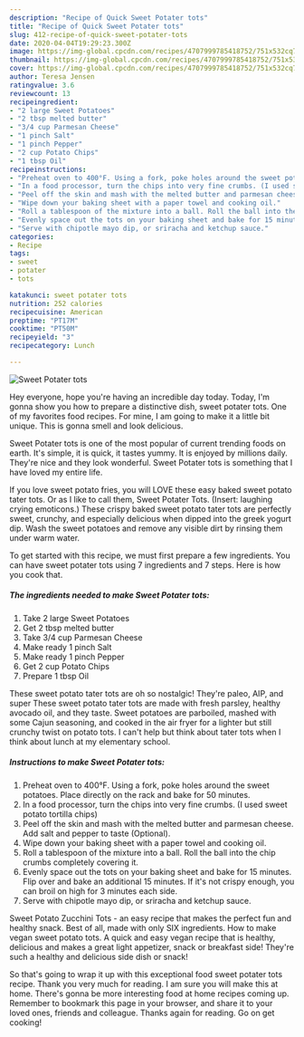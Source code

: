 ```yaml
---
description: "Recipe of Quick Sweet Potater tots"
title: "Recipe of Quick Sweet Potater tots"
slug: 412-recipe-of-quick-sweet-potater-tots
date: 2020-04-04T19:29:23.300Z
image: https://img-global.cpcdn.com/recipes/4707999785418752/751x532cq70/sweet-potater-tots-recipe-main-photo.jpg
thumbnail: https://img-global.cpcdn.com/recipes/4707999785418752/751x532cq70/sweet-potater-tots-recipe-main-photo.jpg
cover: https://img-global.cpcdn.com/recipes/4707999785418752/751x532cq70/sweet-potater-tots-recipe-main-photo.jpg
author: Teresa Jensen
ratingvalue: 3.6
reviewcount: 13
recipeingredient:
- "2 large Sweet Potatoes"
- "2 tbsp melted butter"
- "3/4 cup Parmesan Cheese"
- "1 pinch Salt"
- "1 pinch Pepper"
- "2 cup Potato Chips"
- "1 tbsp Oil"
recipeinstructions:
- "Preheat oven to 400°F. Using a fork, poke holes around the sweet potatoes. Place directly on the rack and bake for 50 minutes."
- "In a food processor, turn the chips into very fine crumbs. (I used sweet potato tortilla chips)"
- "Peel off the skin and mash with the melted butter and parmesan cheese. Add salt and pepper to taste (Optional)."
- "Wipe down your baking sheet with a paper towel and cooking oil."
- "Roll a tablespoon of the mixture into a ball. Roll the ball into the chip crumbs completely covering it."
- "Evenly space out the tots on your baking sheet and bake for 15 minutes. Flip over and bake an additional 15 minutes. If it&#39;s not crispy enough, you can broil on high for 3 minutes each side."
- "Serve with chipotle mayo dip, or sriracha and ketchup sauce."
categories:
- Recipe
tags:
- sweet
- potater
- tots

katakunci: sweet potater tots 
nutrition: 252 calories
recipecuisine: American
preptime: "PT17M"
cooktime: "PT50M"
recipeyield: "3"
recipecategory: Lunch

---
```



![Sweet Potater tots](https://img-global.cpcdn.com/recipes/4707999785418752/751x532cq70/sweet-potater-tots-recipe-main-photo.jpg)

Hey everyone, hope you're having an incredible day today. Today, I'm gonna show you how to prepare a distinctive dish, sweet potater tots. One of my favorites food recipes. For mine, I am going to make it a little bit unique. This is gonna smell and look delicious.

Sweet Potater tots is one of the most popular of current trending foods on earth. It's simple, it is quick, it tastes yummy. It is enjoyed by millions daily. They're nice and they look wonderful. Sweet Potater tots is something that I have loved my entire life.

If you love sweet potato fries, you will LOVE these easy baked sweet potato tater tots. Or as I like to call them, Sweet Potater Tots. (Insert: laughing crying emoticons.) These crispy baked sweet potato tater tots are perfectly sweet, crunchy, and especially delicious when dipped into the greek yogurt dip. Wash the sweet potatoes and remove any visible dirt by rinsing them under warm water.


To get started with this recipe, we must first prepare a few ingredients. You can have sweet potater tots using 7 ingredients and 7 steps. Here is how you cook that.

##### The ingredients needed to make Sweet Potater tots:

1. Take 2 large Sweet Potatoes
1. Get 2 tbsp melted butter
1. Take 3/4 cup Parmesan Cheese
1. Make ready 1 pinch Salt
1. Make ready 1 pinch Pepper
1. Get 2 cup Potato Chips
1. Prepare 1 tbsp Oil


These sweet potato tater tots are oh so nostalgic! They&#39;re paleo, AIP, and super These sweet potato tater tots are made with fresh parsley, healthy avocado oil, and they taste. Sweet potatoes are parboiled, mashed with some Cajun seasoning, and cooked in the air fryer for a lighter but still crunchy twist on potato tots. I can&#39;t help but think about tater tots when I think about lunch at my elementary school. 

##### Instructions to make Sweet Potater tots:

1. Preheat oven to 400°F. Using a fork, poke holes around the sweet potatoes. Place directly on the rack and bake for 50 minutes.
1. In a food processor, turn the chips into very fine crumbs. (I used sweet potato tortilla chips)
1. Peel off the skin and mash with the melted butter and parmesan cheese. Add salt and pepper to taste (Optional).
1. Wipe down your baking sheet with a paper towel and cooking oil.
1. Roll a tablespoon of the mixture into a ball. Roll the ball into the chip crumbs completely covering it.
1. Evenly space out the tots on your baking sheet and bake for 15 minutes. Flip over and bake an additional 15 minutes. If it&#39;s not crispy enough, you can broil on high for 3 minutes each side.
1. Serve with chipotle mayo dip, or sriracha and ketchup sauce.


Sweet Potato Zucchini Tots - an easy recipe that makes the perfect fun and healthy snack. Best of all, made with only SIX ingredients. How to make vegan sweet potato tots. A quick and easy vegan recipe that is healthy, delicious and makes a great light appetizer, snack or breakfast side! They&#39;re such a healthy and delicious side dish or snack! 

So that's going to wrap it up with this exceptional food sweet potater tots recipe. Thank you very much for reading. I am sure you will make this at home. There's gonna be more interesting food at home recipes coming up. Remember to bookmark this page in your browser, and share it to your loved ones, friends and colleague. Thanks again for reading. Go on get cooking!
